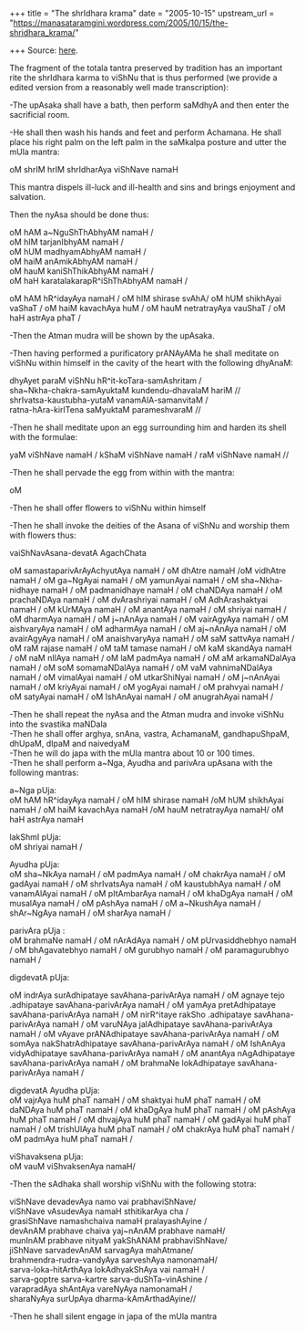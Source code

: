 +++
title = "The shrIdhara krama"
date = "2005-10-15"
upstream_url = "https://manasataramgini.wordpress.com/2005/10/15/the-shridhara_krama/"

+++
Source: [here](https://manasataramgini.wordpress.com/2005/10/15/the-shridhara_krama/).

The fragment of the totala tantra preserved by tradition has an important rite the shrIdhara karma to viShNu that is thus performed (we provide a edited version from a reasonably well made transcription):

-The upAsaka shall have a bath, then perform saMdhyA and then enter the sacrificial room.

-He shall then wash his hands and feet and perform Achamana. He shall place his right palm on the left palm in the saMkalpa posture and utter the mUla mantra:

oM shrIM hrIM shrIdharAya viShNave namaH

This mantra dispels ill-luck and ill-health and sins and brings enjoyment and salvation.

Then the nyAsa should be done thus:

oM hAM a\~NguShThAbhyAM namaH /  
oM hIM tarjanIbhyAM namaH /  
oM hUM madhyamAbhyAM namaH /  
oM haiM anAmikAbhyAM namaH /  
oM hauM kaniShThikAbhyAM namaH /  
oM haH karatalakarapR^iShThAbhyAM namaH /

oM hAM hR^idayAya namaH / oM hIM shirase svAhA/ oM hUM shikhAyai vaShaT / oM haiM kavachAya huM / oM hauM netratrayAya vauShaT / oM haH astrAya phaT /

-Then the Atman mudra will be shown by the upAsaka.

-Then having performed a purificatory prANAyAMa he shall meditate on viShNu within himself in the cavity of the heart with the following dhyAnaM:

dhyAyet paraM viShNu hR^it-koTara-samAshritam /  
sha\~Nkha-chakra-samAyuktaM kundendu-dhavalaM hariM //   
shrIvatsa-kaustubha-yutaM vanamAlA-samanvitaM /   
ratna-hAra-kirITena saMyuktaM parameshvaraM //

-Then he shall meditate upon an egg surrounding him and harden its shell with the formulae:

yaM viShNave namaH / kShaM viShNave namaH / raM viShNave namaH //

-Then he shall pervade the egg from within with the mantra:

oM

-Then he shall offer flowers to viShNu within himself

-Then he shall invoke the deities of the Asana of viShNu and worship them with flowers thus:

vaiShNavAsana-devatA AgachChata

oM samastaparivArAyAchyutAya namaH / oM dhAtre namaH /oM vidhAtre namaH / oM ga\~NgAyai namaH / oM yamunAyai namaH / oM sha\~Nkha-nidhaye namaH / oM padmanidhaye namaH / oM chaNDAya namaH / oM prachaNDAya namaH / oM dvArashriyai namaH / oM AdhArashaktyai namaH / oM kUrMAya namaH / oM anantAya namaH / oM shriyai namaH / oM dharmAya namaH / oM j\~nAnAya namaH / oM vairAgyAya namaH / oM aishvaryAya namaH / oM adharmAya namaH / oM aj\~nAnAya namaH / oM avairAgyAya namaH / oM anaishvaryAya namaH / oM saM sattvAya namaH / oM raM rajase namaH / oM taM tamase namaH / oM kaM skandAya namaH / oM naM nIlAya namaH / oM laM padmAya namaH / oM aM arkamaNDalAya namaH / oM soM somamaNDalAya namaH / oM vaM vahnimaNDalAya namaH / oM vimalAyai namaH / oM utkarShiNyai namaH / oM j\~nAnAyai namaH / oM kriyAyai namaH / oM yogAyai namaH / oM prahvyai namaH / oM satyAyai namaH / oM IshAnAyai namaH / oM anugrahAyai namaH /

-Then he shall repeat the nyAsa and the Atman mudra and invoke viShNu into the svastika maNDala  
-Then he shall offer arghya, snAna, vastra, AchamanaM, gandhapuShpaM, dhUpaM, dIpaM and naivedyaM  
-Then he will do japa with the mUla mantra about 10 or 100 times.  
-Then he shall perform a\~Nga, Ayudha and parivAra upAsana with the following mantras:

a\~Nga pUja:  
oM hAM hR^idayAya namaH / oM hIM shirase namaH /oM hUM shikhAyai namaH / oM haiM kavachAya namaH /oM hauM netratrayAya namaH/ oM haH astrAya namaH

lakShmI pUja:  
oM shriyai namaH /

Ayudha pUja:  
oM sha\~NkAya namaH / oM padmAya namaH / oM chakrAya namaH / oM gadAyai namaH / oM shrIvatsAya namaH / oM kaustubhAya namaH / oM vanamAlAyai namaH / oM pItAmbarAya namaH / oM khaDgAya namaH / oM musalAya namaH / oM pAshAya namaH / oM a\~NkushAya namaH / shAr\~NgAya namaH / oM sharAya namaH /

parivAra pUja :  
oM brahmaNe namaH / oM nArAdAya namaH / oM pUrvasiddhebhyo namaH / oM bhAgavatebhyo namaH / oM gurubhyo namaH / oM paramagurubhyo namaH /

digdevatA pUja:

oM indrAya surAdhipataye savAhana-parivArAya namaH / oM agnaye tejo .adhipataye savAhana-parivArAya namaH / oM yamAya pretAdhipataye savAhana-parivArAya namaH / oM nirR^itaye rakSho .adhipataye savAhana-parivArAya namaH / oM varuNAya jalAdhipataye savAhana-parivArAya namaH / oM vAyave prANAdhipataye savAhana-parivArAya namaH / oM somAya nakShatrAdhipataye savAhana-parivArAya namaH / oM IshAnAya vidyAdhipataye savAhana-parivArAya namaH / oM anantAya nAgAdhipataye savAhana-parivArAya namaH / oM brahmaNe lokAdhipataye savAhana-parivArAya namaH /

digdevatA Ayudha pUja:  
oM vajrAya huM phaT namaH / oM shaktyai huM phaT namaH / oM daNDAya huM phaT namaH / oM khaDgAya huM phaT namaH / oM pAshAya huM phaT namaH / oM dhvajAya huM phaT namaH / oM gadAyai huM phaT namaH / oM trishUlAya huM phaT namaH / oM chakrAya huM phaT namaH / oM padmAya huM phaT namaH /

viShavaksena pUja:  
oM vauM viShvaksenAya namaH/

-Then the sAdhaka shall worship viShNu with the following stotra:

viShNave devadevAya namo vai prabhaviShNave/  
viShNave vAsudevAya namaH sthitikarAya cha /  
grasiShNave namashchaiva namaH pralayashAyine /  
devAnAM prabhave chaiva yaj\~nAnAM prabhave namaH/  
munInAM prabhave nityaM yakShANAM prabhaviShNave/  
jiShNave sarvadevAnAM sarvagAya mahAtmane/  
brahmendra-rudra-vandyAya sarveshAya namonamaH/  
sarva-loka-hitArthAya lokAdhyakShAya vai namaH /  
sarva-goptre sarva-kartre sarva-duShTa-vinAshine /  
varapradAya shAntAya vareNyAya namonamaH /  
sharaNyAya surUpAya dharma-kAmArthadAyine//

-Then he shall silent engage in japa of the mUla mantra

